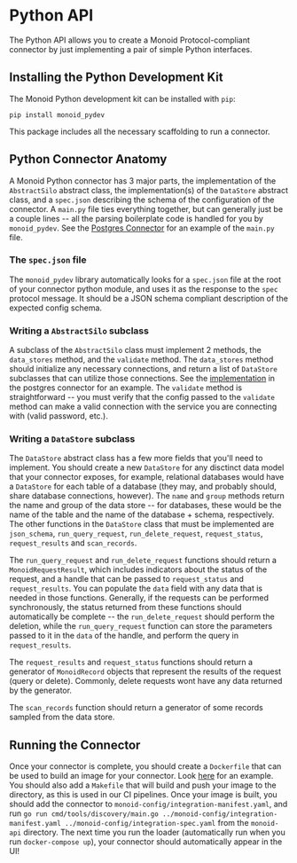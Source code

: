 # Python API

The Python API allows you to create a Monoid Protocol-compliant connector by just implementing a pair of simple Python interfaces.

## Installing the Python Development Kit

The Monoid Python development kit can be installed with `pip`:
```
pip install monoid_pydev
```

This package includes all the necessary scaffolding to run a connector.

## Python Connector Anatomy

A Monoid Python connector has 3 major parts, the implementation of the `AbstractSilo` abstract class, the implementation(s) of the `DataStore` abstract class, and a `spec.json` describing the schema of the
configuration of the connector. A `main.py` file ties everything together, but can generally just be a couple lines -- all the parsing boilerplate code is handled
for you by `monoid_pydev`. See the [Postgres Connector](https://github.com/monoid-privacy/monoid/blob/master/monoid-integrations/monoid-postgres/main.py) for an example of the `main.py` file.

### The `spec.json` file
The `monoid_pydev` library automatically looks for a `spec.json` file at the root of your connector
python module, and uses it as the response to the `spec` protocol message. It should be a JSON schema
compliant description of the expected config schema.

### Writing a `AbstractSilo` subclass

A subclass of the `AbstractSilo` class must implement 2 methods, the `data_stores` method, and the `validate` method. The `data_stores` method should initialize any necessary connections, and return a list of `DataStore` subclasses that can utilize those connections. See the [implementation](https://github.com/monoid-privacy/monoid/blob/078d17a37af28c456bca9f65d6b1567e68193f49/monoid-integrations/monoid-postgres/postgres/postgres_silo.py#L68) in the postgres connector for an example.
The `validate` method is straightforward -- you must verify that the config passed to the `validate` method
can make a valid connection with the service you are connecting with (valid password, etc.).

### Writing a `DataStore` subclass

The `DataStore` abstract class has a few more fields that you'll need to implement. You should create a
new `DataStore` for any disctinct data model that your connector exposes, for example, relational databases
would have a `DataStore` for each table of a database (they may, and probably should, share database connections, however). The `name` and `group` methods return the name and group of the data store -- for
databases, these would be the name of the table and the name of the database + schema, respectively. The
other functions in the `DataStore` class that must be implemented are `json_schema`, `run_query_request`, `run_delete_request`, `request_status`, `request_results` and `scan_records`.

The `run_query_request` and `run_delete_request` functions should return a
`MonoidRequestResult`, which includes indicators about the status of the request, and a handle that can be passed to `request_status` and `request_results`.
You can populate the `data` field with any data that is needed in those functions. Generally, if the requests can be performed synchronously, the status returned from these functions should automatically
be complete -- the `run_delete_request` should perform the deletion, while the `run_query_request` function
can store the parameters passed to it in the `data` of the handle, and perform the query in `request_results`.

The `request_results` and `request_status` functions should return a generator of `MonoidRecord` objects that represent the results of the request (query or delete). Commonly, delete requests wont have any
data returned by the generator.

The `scan_records` function should return a generator of some records sampled from the data store.

## Running the Connector
Once your connector is complete, you should create a `Dockerfile` that can be used to build an image for
your connector. Look [here](https://github.com/monoid-privacy/monoid/blob/master/monoid-integrations/monoid-postgres/Dockerfile) for an example. You should also add a `Makefile` that will build and push
your image to the directory, as this is used in our CI pipelines. Once your image is built,
you should add the connector to `monoid-config/integration-manifest.yaml`, and run `go run cmd/tools/discovery/main.go ../monoid-config/integration-manifest.yaml ../monoid-config/integration-spec.yaml` from the `monoid-api` directory. The next time you run the loader (automatically run when you run `docker-compose up`), your connector should automatically appear in the UI!

